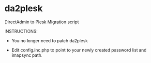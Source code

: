 da2plesk
========

DirectAdmin to Plesk Migration script

INSTRUCTIONS:

- You no longer need to patch da2plesk

* Edit config.inc.php to point to your newly created password list and imapsync path.
